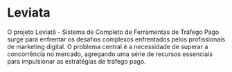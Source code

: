 # Leviata
O projeto Leviatã - Sistema de Completo de Ferramentas de Tráfego Pago surge para enfrentar os desafios complexos enfrentados pelos profissionais de marketing digital. O problema central é a necessidade de superar a concorrência no mercado, agregando uma série de recursos essenciais para impulsionar as estratégias de tráfego pago.
